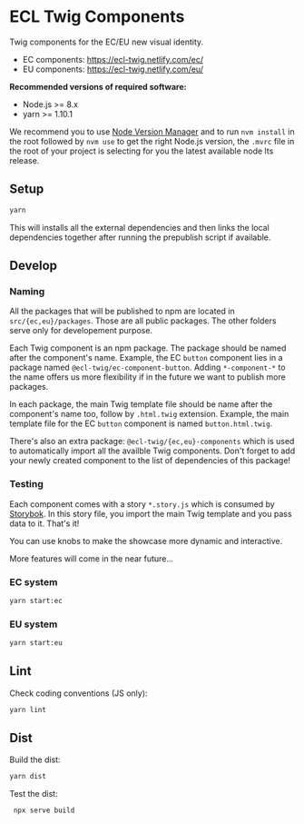 # ECL Twig Components

Twig components for the EC/EU new visual identity.

- EC components: https://ecl-twig.netlify.com/ec/
- EU components: https://ecl-twig.netlify.com/eu/

**Recommended versions of required software:**

- Node.js >= 8.x
- yarn >= 1.10.1

We recommend you to use [Node Version Manager](https://github.com/creationix/nvm) and to run `nvm install` in the root followed by `nvm use` to get the right Node.js version, the `.mvrc` file in the root of your project is selecting for you the latest available node lts release.

## Setup

```bash
yarn
```

This will installs all the external dependencies and then links the local dependencies together after running the prepublish script if available.

## Develop

### Naming

All the packages that will be published to npm are located in `src/{ec,eu}/packages`. Those are all public packages. The other folders serve only for developement purpose.

Each Twig component is an npm package. The package should be named after the component's name. Example, the EC `button` component lies in a package named `@ecl-twig/ec-component-button`. Adding `*-component-*` to the name offers us more flexibility if in the future we want to publish more packages.

In each package, the main Twig template file should be name after the component's name too, follow by `.html.twig` extension. Example, the main template file for the EC `button` component is named `button.html.twig`.

There's also an extra package: `@ecl-twig/{ec,eu}-components` which is used to automatically import all the availble Twig components. Don't forget to add your newly created component to the list of dependencies of this package!

### Testing

Each component comes with a story `*.story.js` which is consumed by [Storybok](https://storybook.js.org/). In this story file, you import the main Twig template and you pass data to it. That's it!

You can use knobs to make the showcase more dynamic and interactive.

More features will come in the near future...

### EC system

```bash
yarn start:ec
```

### EU system

```bash
yarn start:eu
```

## Lint

Check coding conventions (JS only):

```bash
yarn lint
```

## Dist

Build the dist:

```bash
yarn dist
```

Test the dist:

```bash
 npx serve build
```
